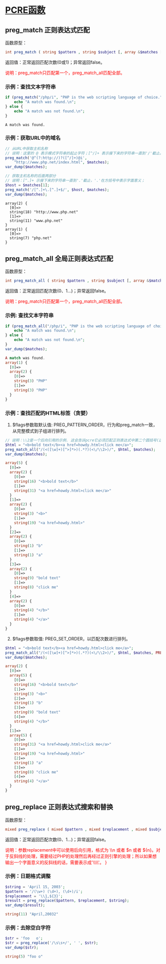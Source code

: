 # [PCRE函数](https://github.com/mumingv/php/tree/master/func/pcre)

## preg_match 正则表达式匹配

函数原型：

```php
int preg_match ( string $pattern , string $subject [, array &$matches [, int $flags = 0 [, int $offset = 0 ]]] )
```

返回值：正常返回匹配次数(0或1)；异常返回false。

<font color="red">
说明：preg_match只匹配第一个，preg_match_all匹配全部。
</font>

### 示例：查找文本字符串

```php
if (preg_match("/php/i", "PHP is the web scripting language of choice.")) {
    echo "A match was found.\n";
} else {
    echo "A match was not found.\n";
}
```
```
A match was found.
```


### 示例：获取URL中的域名

```php
// 从URL中获取主机名称
// 说明：这里的 @ 表示模式字符串的起止字符；[^/]+ 表示接下来的字符串一直到'/'截止。
preg_match('@^(?:http://)?([^/]+)@i',
    "http://www.php.net/index.html", $matches);
var_dump($matches);

// 获取主机名称的后面两部分
// 说明：[^.]+ 示接下来的字符串一直到'.'截止，'.'在方括号中表示字面意义；
$host = $matches[1];
preg_match('/[^.]+\.[^.]+$/', $host, $matches);
var_dump($matches);
```
```
array(2) {
  [0]=>
  string(18) "http://www.php.net"
  [1]=>
  string(11) "www.php.net"
}
array(1) {
  [0]=>
  string(7) "php.net"
}
```


## preg_match_all 全局正则表达式匹配

函数原型：

```php
int preg_match_all ( string $pattern , string $subject [, array &$matches [, int $flags = PREG_PATTERN_ORDER [, int $offset = 0 ]]] )
```

返回值：正常返回匹配次数(0、1...)；异常返回false。

<font color="red">
说明：preg_match只匹配第一个，preg_match_all匹配全部。
</font>

### 示例: 查找文本字符串

```php
if (preg_match_all("/php/i", "PHP is the web scripting language of choice. PHP is the best language.", $matches)) {
    echo "A match was found.\n";
} else {
    echo "A match was not found.\n";
}
var_dump($matches);
```
```php
A match was found.
array(1) {
  [0]=>
  array(2) {
    [0]=>
    string(3) "PHP"
    [1]=>
    string(3) "PHP"
  }
}
```


### 示例：查找匹配的HTML标签（贪婪）

1. $flags参数取默认值: PREG_PATTERN_ORDER，行为和preg_match一致，从完整模式到子组进行排列。

```php
// 说明：\\2是一个后向引用的示例. 这会告诉pcre它必须匹配正则表达式中第二个圆括号(这里是([\w]+))，匹配到的结果. 这里使用两个反斜线是因为这里使用了双引号.
$html = "<b>bold text</b><a href=howdy.html>click me</a>";
preg_match_all("/(<([\w]+)[^>]*>)(.*?)(<\/\\2>)/", $html, $matches);
var_dump($matches);
```
```php
array(5) {
  [0]=>
  array(2) {
    [0]=>
    string(16) "<b>bold text</b>"
    [1]=>
    string(31) "<a href=howdy.html>click me</a>"
  }
  [1]=>
  array(2) {
    [0]=>
    string(3) "<b>"
    [1]=>
    string(19) "<a href=howdy.html>"
  }
  [2]=>
  array(2) {
    [0]=>
    string(1) "b"
    [1]=>
    string(1) "a"
  }
  [3]=>
  array(2) {
    [0]=>
    string(9) "bold text"
    [1]=>
    string(8) "click me"
  }
  [4]=>
  array(2) {
    [0]=>
    string(4) "</b>"
    [1]=>
    string(4) "</a>"
  }
}
```

2. $flags参数取值: PREG_SET_ORDER，以匹配次数进行排列。

```php
$html = "<b>bold text</b><a href=howdy.html>click me</a>";
preg_match_all("/(<([\w]+)[^>]*>)(.*?)(<\/\\2>)/", $html, $matches, PREG_SET_ORDER);
var_dump($matches);
```
```php
array(2) {
  [0]=>
  array(5) {
    [0]=>
    string(16) "<b>bold text</b>"
    [1]=>
    string(3) "<b>"
    [2]=>
    string(1) "b"
    [3]=>
    string(9) "bold text"
    [4]=>
    string(4) "</b>"
  }
  [1]=>
  array(5) {
    [0]=>
    string(31) "<a href=howdy.html>click me</a>"
    [1]=>
    string(19) "<a href=howdy.html>"
    [2]=>
    string(1) "a"
    [3]=>
    string(8) "click me"
    [4]=>
    string(4) "</a>"
  }
}
```


## preg_replace 正则表达式搜索和替换

函数原型：

```php
mixed preg_replace ( mixed $pattern , mixed $replacement , mixed $subject [, int $limit = -1 [, int &$count ]] )
```

返回值：正常返回匹配次数(0、1...)；异常返回false。

<font color="red">
说明：参数replacement中可以使用后向引用，格式为 \\n 或者 $n 或者 ${n}。对于反斜线的处理，需要经过PHP的处理然后再经过正则引擎的处理；所以如果想输出一个字面意义的反斜线的话，需要表示成'\\\\'。
}
</font>

### 示例：日期格式调整

```php
$string = 'April 15, 2003';
$pattern = '/(\w+) (\d+), (\d+)/i';
$replacement = '\\1,${3}';
$result = preg_replace($pattern, $replacement, $string);
var_dump($result);
```
```php
string(11) "April,20032"
```


### 示例：去除空白字符

```php
$str = 'foo   o';
$str = preg_replace('/\s\s+/', ' ', $str);
var_dump($str);
```
```php
string(5) "foo o"
```


